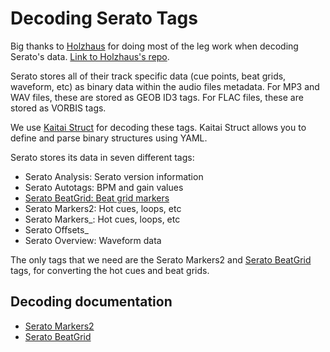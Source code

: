 # Decoding Serato Tags

Big thanks to [Holzhaus](https://github.com/Holzhaus) for doing most of the leg work when decoding Serato's data. [Link to Holzhaus's repo](https://github.com/Holzhaus/serato-tags).

Serato stores all of their track specific data (cue points, beat grids, waveform, etc) as binary data within the audio files metadata. For MP3 and WAV files, these are stored as GEOB ID3 tags. For FLAC files, these are stored as VORBIS tags.

We use [Kaitai Struct](https://kaitai.io/) for decoding these tags. Kaitai Struct allows you to define and parse binary structures using YAML.

Serato stores its data in seven different tags:

- Serato Analysis: Serato version information
- Serato Autotags: BPM and gain values
- [Serato BeatGrid: Beat grid markers](serato-beatgrid-tag.md)
- Serato Markers2: Hot cues, loops, etc
- Serato Markers\_: Hot cues, loops, etc
- Serato Offsets\_
- Serato Overview: Waveform data

The only tags that we need are the Serato Markers2 and [Serato BeatGrid](serato-beatgrid-tag.md) tags, for converting the hot cues and beat grids.

## Decoding documentation

- [Serato Markers2](serato-markers2-tag.md)
- [Serato BeatGrid](serato-beatgrid-tag.md)
